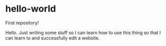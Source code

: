 # hello-world
First repository!

Hello. Just writing some stuff so I can learn how to use this thing so that I can learn to and successfully edit a website. 
